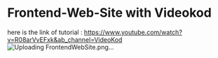 # Frontend-Web-Site with Videokod
here is the link of tutorial :
https://www.youtube.com/watch?v=R08arVvEFxk&ab_channel=VideoKod
![Uploading FrontendWebSite.png…](
![FrontendWebSite2](https://user-images.githubusercontent.com/74265465/149151744-8ee85e2d-d9c8-4188-919b-e2ad12ae83b6.png)
)
